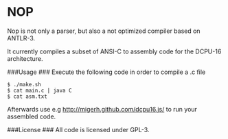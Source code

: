 # NOP #
Nop is not only a parser, but also a not optimized compiler based on ANTLR-3.

It currently compiles a subset of ANSI-C to assembly code for the DCPU-16 architecture.

###Usage ###
Execute the following code in order to compile a .c file
````
$ ./make.sh
$ cat main.c | java C 
$ cat asm.txt
````

Afterwards use e.g http://migerh.github.com/dcpu16.js/ to run your assembled code. 



###License ###
All code is licensed under GPL-3.